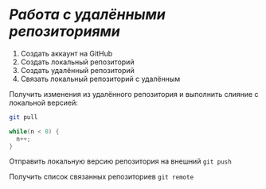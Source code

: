 # ***Работа с удалёнными репозиториями***

1. Создать аккаунт на GitHub
2. Создать локальный репозиторий
3. Создать удалённый репозиторий
4. Связать локальный репозиторий с удалённым

Получить изменения из удалённого репозитория и выполнить слияние с локальной версией:
```bash
git pull
```
```C++
while(n < 0) {
  n++;
}
```

Отправить локальную версию репозитория на внешний `git push`

Получить список связанных репозиториев `git remote`
